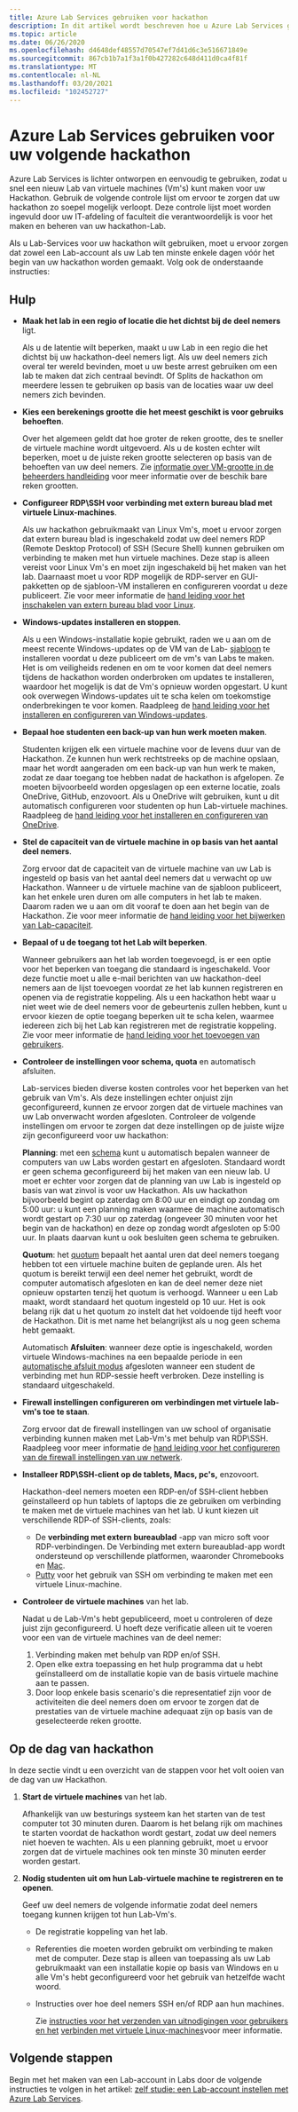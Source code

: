 ```yaml
---
title: Azure Lab Services gebruiken voor hackathon
description: In dit artikel wordt beschreven hoe u Azure Lab Services gebruikt voor het maken van Labs die u kunt gebruiken voor het uitvoeren van hackathons trappen.
ms.topic: article
ms.date: 06/26/2020
ms.openlocfilehash: d4648def48557d70547ef7d41d6c3e516671849e
ms.sourcegitcommit: 867cb1b7a1f3a1f0b427282c648d411d0ca4f81f
ms.translationtype: MT
ms.contentlocale: nl-NL
ms.lasthandoff: 03/20/2021
ms.locfileid: "102452727"
---
```

# <a name="use-azure-lab-services-for-your-next-hackathon"></a>Azure Lab Services gebruiken voor uw volgende hackathon
Azure Lab Services is lichter ontworpen en eenvoudig te gebruiken, zodat u snel een nieuw Lab van virtuele machines (Vm's) kunt maken voor uw Hackathon.  Gebruik de volgende controle lijst om ervoor te zorgen dat uw hackathon zo soepel mogelijk verloopt. Deze controle lijst moet worden ingevuld door uw IT-afdeling of faculteit die verantwoordelijk is voor het maken en beheren van uw hackathon-Lab. 

Als u Lab-Services voor uw hackathon wilt gebruiken, moet u ervoor zorgen dat zowel een Lab-account als uw Lab ten minste enkele dagen vóór het begin van uw hackathon worden gemaakt. Volg ook de onderstaande instructies:

## <a name="guidance"></a>Hulp

- **Maak het lab in een regio of locatie die het dichtst bij de deel nemers** ligt. 

    Als u de latentie wilt beperken, maakt u uw Lab in een regio die het dichtst bij uw hackathon-deel nemers ligt.  Als uw deel nemers zich overal ter wereld bevinden, moet u uw beste arrest gebruiken om een lab te maken dat zich centraal bevindt.  Of Splits de hackathon om meerdere lessen te gebruiken op basis van de locaties waar uw deel nemers zich bevinden.
- **Kies een berekenings grootte die het meest geschikt is voor gebruiks behoeften**.

    Over het algemeen geldt dat hoe groter de reken grootte, des te sneller de virtuele machine wordt uitgevoerd. Als u de kosten echter wilt beperken, moet u de juiste reken grootte selecteren op basis van de behoeften van uw deel nemers. Zie [informatie over VM-grootte in de beheerders handleiding](administrator-guide.md#vm-sizing) voor meer informatie over de beschik bare reken grootten.
- **Configureer RDP\SSH voor verbinding met extern bureau blad met virtuele Linux-machines**.

    Als uw hackathon gebruikmaakt van Linux Vm's, moet u ervoor zorgen dat extern bureau blad is ingeschakeld zodat uw deel nemers RDP (Remote Desktop Protocol) of SSH (Secure Shell) kunnen gebruiken om verbinding te maken met hun virtuele machines. Deze stap is alleen vereist voor Linux Vm's en moet zijn ingeschakeld bij het maken van het lab. Daarnaast moet u voor RDP mogelijk de RDP-server en GUI-pakketten op de sjabloon-VM installeren en configureren voordat u deze publiceert.  Zie voor meer informatie de [hand leiding voor het inschakelen van extern bureau blad voor Linux](how-to-enable-remote-desktop-linux.md).

- **Windows-updates installeren en stoppen**. 

    Als u een Windows-installatie kopie gebruikt, raden we u aan om de meest recente Windows-updates op de VM van de Lab- [sjabloon](how-to-create-manage-template.md) te installeren voordat u deze publiceert om de vm's van Labs te maken. Het is om veiligheids redenen en om te voor komen dat deel nemers tijdens de hackathon worden onderbroken om updates te installeren, waardoor het mogelijk is dat de Vm's opnieuw worden opgestart. U kunt ook overwegen Windows-updates uit te scha kelen om toekomstige onderbrekingen te voor komen. Raadpleeg de [hand leiding voor het installeren en configureren van Windows-updates](how-to-prepare-windows-template.md#install-and-configure-updates).
- **Bepaal hoe studenten een back-up van hun werk moeten maken**. 

    Studenten krijgen elk een virtuele machine voor de levens duur van de Hackathon. Ze kunnen hun werk rechtstreeks op de machine opslaan, maar het wordt aangeraden om een back-up van hun werk te maken, zodat ze daar toegang toe hebben nadat de hackathon is afgelopen. Ze moeten bijvoorbeeld worden opgeslagen op een externe locatie, zoals OneDrive, GitHub, enzovoort. Als u OneDrive wilt gebruiken, kunt u dit automatisch configureren voor studenten op hun Lab-virtuele machines. Raadpleeg de [hand leiding voor het installeren en configureren van OneDrive](how-to-prepare-windows-template.md#install-and-configure-onedrive).
- **Stel de capaciteit van de virtuele machine in op basis van het aantal deel nemers**. 

    Zorg ervoor dat de capaciteit van de virtuele machine van uw Lab is ingesteld op basis van het aantal deel nemers dat u verwacht op uw Hackathon. Wanneer u de virtuele machine van de sjabloon publiceert, kan het enkele uren duren om alle computers in het lab te maken. Daarom raden we u aan om dit vooraf te doen aan het begin van de Hackathon. Zie voor meer informatie de [hand leiding voor het bijwerken van Lab-capaciteit](how-to-set-virtual-machine-passwords.md#update-the-lab-capacity).

- **Bepaal of u de toegang tot het Lab wilt beperken**. 

    Wanneer gebruikers aan het lab worden toegevoegd, is er een optie voor het beperken van toegang die standaard is ingeschakeld. Voor deze functie moet u alle e-mail berichten van uw hackathon-deel nemers aan de lijst toevoegen voordat ze het lab kunnen registreren en openen via de registratie koppeling. Als u een hackathon hebt waar u niet weet wie de deel nemers voor de gebeurtenis zullen hebben, kunt u ervoor kiezen de optie toegang beperken uit te scha kelen, waarmee iedereen zich bij het Lab kan registreren met de registratie koppeling. Zie voor meer informatie de [hand leiding voor het toevoegen van gebruikers](how-to-configure-student-usage.md).

- **Controleer de instellingen voor schema, quota** en automatisch afsluiten. 

    Lab-services bieden diverse kosten controles voor het beperken van het gebruik van Vm's. Als deze instellingen echter onjuist zijn geconfigureerd, kunnen ze ervoor zorgen dat de virtuele machines van uw Lab onverwacht worden afgesloten. Controleer de volgende instellingen om ervoor te zorgen dat deze instellingen op de juiste wijze zijn geconfigureerd voor uw hackathon:

    **Planning**: met een [schema](how-to-create-schedules.md) kunt u automatisch bepalen wanneer de computers van uw Labs worden gestart en afgesloten. Standaard wordt er geen schema geconfigureerd bij het maken van een nieuw lab. U moet er echter voor zorgen dat de planning van uw Lab is ingesteld op basis van wat zinvol is voor uw Hackathon.  Als uw hackathon bijvoorbeeld begint op zaterdag om 8:00 uur en eindigt op zondag om 5:00 uur: u kunt een planning maken waarmee de machine automatisch wordt gestart op 7:30 uur op zaterdag (ongeveer 30 minuten voor het begin van de hackathon) en deze op zondag wordt afgesloten op 5:00 uur. In plaats daarvan kunt u ook besluiten geen schema te gebruiken.

    **Quotum**: het [quotum](how-to-configure-student-usage.md#set-quotas-for-users) bepaalt het aantal uren dat deel nemers toegang hebben tot een virtuele machine buiten de geplande uren. Als het quotum is bereikt terwijl een deel nemer het gebruikt, wordt de computer automatisch afgesloten en kan de deel nemer deze niet opnieuw opstarten tenzij het quotum is verhoogd. Wanneer u een Lab maakt, wordt standaard het quotum ingesteld op 10 uur. Het is ook belang rijk dat u het quotum zo instelt dat het voldoende tijd heeft voor de Hackathon. Dit is met name het belangrijkst als u nog geen schema hebt gemaakt.

    Automatisch **Afsluiten**: wanneer deze optie is ingeschakeld, worden virtuele Windows-machines na een bepaalde periode in een [automatische afsluit modus](how-to-enable-shutdown-disconnect.md) afgesloten wanneer een student de verbinding met hun RDP-sessie heeft verbroken. Deze instelling is standaard uitgeschakeld.

- **Firewall instellingen configureren om verbindingen met virtuele lab-vm's toe te staan**. 

    Zorg ervoor dat de firewall instellingen van uw school of organisatie verbinding kunnen maken met Lab-Vm's met behulp van RDP\SSH. Raadpleeg voor meer informatie de [hand leiding voor het configureren van de firewall instellingen van uw netwerk](how-to-configure-firewall-settings.md).

- **Installeer RDP\SSH-client op de tablets, Macs, pc's,** enzovoort.

    Hackathon-deel nemers moeten een RDP-en/of SSH-client hebben geïnstalleerd op hun tablets of laptops die ze gebruiken om verbinding te maken met de virtuele machines van het lab. U kunt kiezen uit verschillende RDP-of SSH-clients, zoals:

    - De **verbinding met extern bureaublad** -app van micro soft voor RDP-verbindingen. De Verbinding met extern bureaublad-app wordt ondersteund op verschillende platformen, waaronder Chromebooks en [Mac](https://techcommunity.microsoft.com/t5/azure-lab-services/connecting-to-azure-lab-services-environments-on-your-macos/ba-p/1290162).
    - [Putty](https://techcommunity.microsoft.com/t5/azure-lab-services/connecting-to-azure-lab-services-environments-on-your-macos/ba-p/1290162) voor het gebruik van SSH om verbinding te maken met een virtuele Linux-machine.
- **Controleer de virtuele machines** van het lab. 

    Nadat u de Lab-Vm's hebt gepubliceerd, moet u controleren of deze juist zijn geconfigureerd. U hoeft deze verificatie alleen uit te voeren voor een van de virtuele machines van de deel nemer:

    1. Verbinding maken met behulp van RDP en/of SSH.
    2. Open elke extra toepassing en het hulp programma dat u hebt geïnstalleerd om de installatie kopie van de basis virtuele machine aan te passen.
    3. Door loop enkele basis scenario's die representatief zijn voor de activiteiten die deel nemers doen om ervoor te zorgen dat de prestaties van de virtuele machine adequaat zijn op basis van de geselecteerde reken grootte.

## <a name="on-the-day-of-hackathon"></a>Op de dag van hackathon
In deze sectie vindt u een overzicht van de stappen voor het volt ooien van de dag van uw Hackathon.

1. **Start de virtuele machines** van het lab.

    Afhankelijk van uw besturings systeem kan het starten van de test computer tot 30 minuten duren. Daarom is het belang rijk om machines te starten voordat de hackathon wordt gestart, zodat uw deel nemers niet hoeven te wachten. Als u een planning gebruikt, moet u ervoor zorgen dat de virtuele machines ook ten minste 30 minuten eerder worden gestart.
2. **Nodig studenten uit om hun Lab-virtuele machine te registreren en te openen**. 

    Geef uw deel nemers de volgende informatie zodat deel nemers toegang kunnen krijgen tot hun Lab-Vm's. 

    - De registratie koppeling van het lab. 
    - Referenties die moeten worden gebruikt om verbinding te maken met de computer. Deze stap is alleen van toepassing als uw Lab gebruikmaakt van een installatie kopie op basis van Windows en u alle Vm's hebt geconfigureerd voor het gebruik van hetzelfde wacht woord.
    - Instructies over hoe deel nemers SSH en/of RDP aan hun machines.

        Zie [instructies voor het verzenden van uitnodigingen voor gebruikers en het](how-to-configure-student-usage.md#send-invitations-to-users) [verbinden met virtuele Linux-machines](how-to-use-remote-desktop-linux-student.md)voor meer informatie. 

## <a name="next-steps"></a>Volgende stappen
Begin met het maken van een Lab-account in Labs door de volgende instructies te volgen in het artikel: [zelf studie: een Lab-account instellen met Azure Lab Services](tutorial-setup-lab-account.md).
